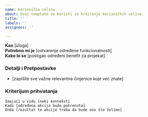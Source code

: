 ```yaml
---
name: Korisnička celina
about: Ovaj template se koristi za kreiranje korisničkih celina.
title: ''
labels: ''
assignees: ''

---
```


**Kao** [uloga]  
 **Potrebno mi je** [ostvarenje određene funkcionalnosti]  
 **Kako bi se** [postigao određeni benefit za projekat]  
   
 ### Detalji i Pretpostavke
 * [zapišite sve važne relevantne činjenice koje već znate]
   
 ### Kriterijum prihvatanja  
   
 ```gherkin
 Imajući u vidu [neki kontekst]
 Kada [određena akcija bude pokrenuta]
 Onda [rezultat te akcije treba da bude ono što želimo]
 ```

